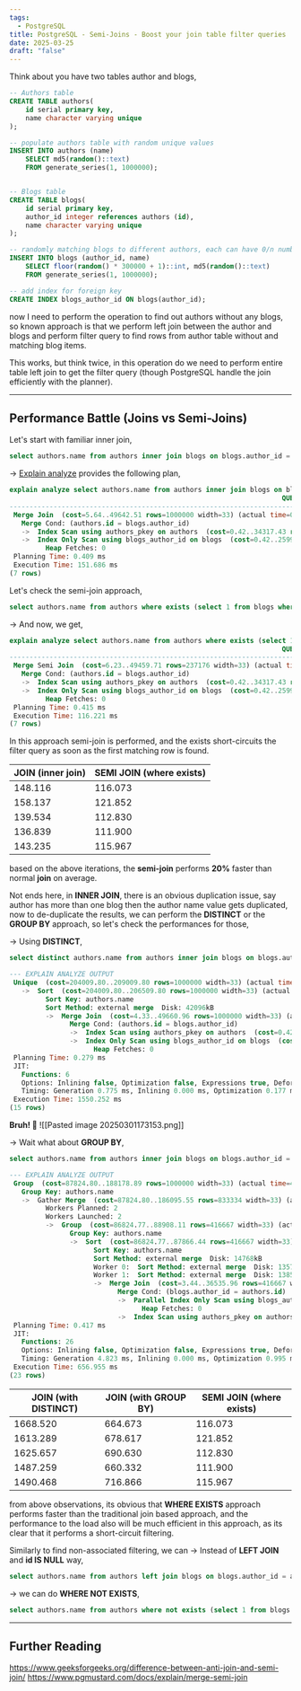 ```yaml
---
tags:
  - PostgreSQL
title: PostgreSQL - Semi-Joins - Boost your join table filter queries
date: 2025-03-25
draft: "false"
---
```

Think about you have two tables author and blogs, 
```sql
-- Authors table
CREATE TABLE authors(
	id serial primary key,
	name character varying unique
);

-- populate authors table with random unique values
INSERT INTO authors (name)
    SELECT md5(random()::text)
    FROM generate_series(1, 1000000);


-- Blogs table
CREATE TABLE blogs(
	id serial primary key,
	author_id integer references authors (id),
	name character varying unique
);

-- randomly matching blogs to different authors, each can have 0/n number of blogs associated
INSERT INTO blogs (author_id, name)
	SELECT floor(random() * 300000 + 1)::int, md5(random()::text)
	FROM generate_series(1, 1000000);

-- add index for foreign key
CREATE INDEX blogs_author_id ON blogs(author_id);
```


now I need to perform the operation to find out authors without any blogs, so known approach is that we perform left join between the author and blogs and perform filter query to find rows from author table without and matching blog items.

This works, but think twice, in this operation do we need to perform entire table left join to get the filter query (though PostgreSQL handle the join efficiently with the planner). 

---
## Performance Battle (Joins vs Semi-Joins)

Let's start with familiar inner join,
```sql
select authors.name from authors inner join blogs on blogs.author_id = authors.id;
```

-> [Explain analyze](https://www.postgresql.org/docs/current/sql-explain.html) provides the following plan,
```sql
explain analyze select authors.name from authors inner join blogs on blogs.author_id = authors.id;
                                                                    QUERY PLAN                                                                     
---------------------------------------------------------------------------------------------------------------------------------------------------
 Merge Join  (cost=5.64..49642.51 rows=1000000 width=33) (actual time=0.044..135.106 rows=1000000 loops=1)
   Merge Cond: (authors.id = blogs.author_id)
   ->  Index Scan using authors_pkey on authors  (cost=0.42..34317.43 rows=1000000 width=37) (actual time=0.010..21.355 rows=300000 loops=1)
   ->  Index Only Scan using blogs_author_id on blogs  (cost=0.42..25992.42 rows=1000000 width=4) (actual time=0.031..47.850 rows=1000000 loops=1)
         Heap Fetches: 0
 Planning Time: 0.409 ms
 Execution Time: 151.686 ms
(7 rows)
```

Let's check the semi-join approach,
```sql
select authors.name from authors where exists (select 1 from blogs where blogs.author_id = authors.id);
```

-> And now, we get,
```sql
explain analyze select authors.name from authors where exists (select 1 from blogs where blogs.author_id = authors.id);
                                                                    QUERY PLAN                                                                     
---------------------------------------------------------------------------------------------------------------------------------------------------
 Merge Semi Join  (cost=6.23..49459.71 rows=237176 width=33) (actual time=0.053..111.667 rows=289288 loops=1)
   Merge Cond: (authors.id = blogs.author_id)
   ->  Index Scan using authors_pkey on authors  (cost=0.42..34317.43 rows=1000000 width=37) (actual time=0.009..19.703 rows=300000 loops=1)
   ->  Index Only Scan using blogs_author_id on blogs  (cost=0.42..25992.42 rows=1000000 width=4) (actual time=0.040..44.631 rows=1000000 loops=1)
         Heap Fetches: 0
 Planning Time: 0.415 ms
 Execution Time: 116.221 ms
(7 rows)
```

In this approach semi-join is performed, and the exists short-circuits the filter query as soon as the first matching row is found.

| JOIN (inner join) | SEMI JOIN (where exists) |
| ----------------- | ------------------------ |
| 148.116           | 116.073                  |
| 158.137           | 121.852                  |
| 139.534           | 112.830                  |
| 136.839           | 111.900                  |
| 143.235           | 115.967                  |
based on the above iterations, the **semi-join** performs **20%** faster than normal **join** on average.

Not ends here, in **INNER JOIN**, there is an obvious duplication issue, say author has more than one blog then the author name value gets duplicated, now to de-duplicate the results, we can perform the **DISTINCT** or the **GROUP BY** approach, so let's check the performances for those,

-> Using **DISTINCT**,
```sql
select distinct authors.name from authors inner join blogs on blogs.author_id = authors.id;

--- EXPLAIN ANALYZE OUTPUT
 Unique  (cost=204009.80..209009.80 rows=1000000 width=33) (actual time=1180.678..1540.446 rows=289288 loops=1)
   ->  Sort  (cost=204009.80..206509.80 rows=1000000 width=33) (actual time=1180.676..1480.833 rows=1000000 loops=1)
         Sort Key: authors.name
         Sort Method: external merge  Disk: 42096kB
         ->  Merge Join  (cost=4.33..49660.96 rows=1000000 width=33) (actual time=2.727..142.405 rows=1000000 loops=1)
               Merge Cond: (authors.id = blogs.author_id)
               ->  Index Scan using authors_pkey on authors  (cost=0.42..34317.43 rows=1000000 width=37) (actual time=0.006..23.055 rows=300000 loops=1)
               ->  Index Only Scan using blogs_author_id on blogs  (cost=0.42..25992.42 rows=1000000 width=4) (actual time=0.015..48.093 rows=1000000 loops=1)
                     Heap Fetches: 0
 Planning Time: 0.279 ms
 JIT:
   Functions: 6
   Options: Inlining false, Optimization false, Expressions true, Deforming true
   Timing: Generation 0.775 ms, Inlining 0.000 ms, Optimization 0.177 ms, Emission 2.443 ms, Total 3.396 ms
 Execution Time: 1550.252 ms
(15 rows)
```

**Bruh! 🫢**
![[Pasted image 20250301173153.png]]

-> Wait what about **GROUP BY**,
```sql
select authors.name from authors inner join blogs on blogs.author_id = authors.id group by authors.name;

--- EXPLAIN ANALYZE OUTPUT
 Group  (cost=87824.80..188178.89 rows=1000000 width=33) (actual time=414.521..647.118 rows=289288 loops=1)
   Group Key: authors.name
   ->  Gather Merge  (cost=87824.80..186095.55 rows=833334 width=33) (actual time=414.517..622.721 rows=290229 loops=1)
         Workers Planned: 2
         Workers Launched: 2
         ->  Group  (cost=86824.77..88908.11 rows=416667 width=33) (actual time=394.005..520.693 rows=96743 loops=3)
               Group Key: authors.name
               ->  Sort  (cost=86824.77..87866.44 rows=416667 width=33) (actual time=393.996..499.231 rows=333333 loops=3)
                     Sort Key: authors.name
                     Sort Method: external merge  Disk: 14768kB
                     Worker 0:  Sort Method: external merge  Disk: 13576kB
                     Worker 1:  Sort Method: external merge  Disk: 13856kB
                     ->  Merge Join  (cost=3.44..36535.96 rows=416667 width=33) (actual time=5.821..77.417 rows=333333 loops=3)
                           Merge Cond: (blogs.author_id = authors.id)
                           ->  Parallel Index Only Scan using blogs_author_id on blogs  (cost=0.42..20159.09 rows=416667 width=4) (actual time=0.029..17.542 rows=333333 loops=3)
                                 Heap Fetches: 0
                           ->  Index Scan using authors_pkey on authors  (cost=0.42..34317.43 rows=1000000 width=37) (actual time=0.026..24.040 rows=297278 loops=3)
 Planning Time: 0.417 ms
 JIT:
   Functions: 26
   Options: Inlining false, Optimization false, Expressions true, Deforming true
   Timing: Generation 4.823 ms, Inlining 0.000 ms, Optimization 0.995 ms, Emission 13.016 ms, Total 18.835 ms
 Execution Time: 656.955 ms
(23 rows)
```


| JOIN (with DISTINCT) | JOIN (with GROUP BY) | SEMI JOIN (where exists) |
| -------------------- | -------------------- | ------------------------ |
| 1668.520             | 664.673              | 116.073                  |
| 1613.289             | 678.617              | 121.852                  |
| 1625.657             | 690.630              | 112.830                  |
| 1487.259             | 660.332              | 111.900                  |
| 1490.468             | 716.866              | 115.967                  |

from above observations, its obvious that **WHERE EXISTS** approach performs faster than the traditional join based approach, and the performance to the load also will be much efficient in this approach, as its clear that it performs a short-circuit filtering.

Similarly to find non-associated filtering, we can
-> Instead of **LEFT JOIN** and **id IS NULL** way,
```sql
select authors.name from authors left join blogs on blogs.author_id = authors.id where blogs.id is null;
```
-> we can do **WHERE NOT EXISTS**,
```sql
select authors.name from authors where not exists (select 1 from blogs where blogs.author_id = authors.id);
```

---
## Further Reading

https://www.geeksforgeeks.org/difference-between-anti-join-and-semi-join/
https://www.pgmustard.com/docs/explain/merge-semi-join